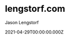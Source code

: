 ---
title: lengstorf.com
github: https://github.com/jlengstorf/lengstorf.com
demo: https://www.lengstorf.com/
license: MIT
author: Jason Lengstorf
author_link: ''
author_twitter: jlengstorf
date: 2021-04-29T00:00:00.000Z
ssg:
  - Gatsby
cms: null
css: null
category:
  - Blog
description: Source for lengstorf.com, Jason Lengstorf's personal site.
draft: true
publish_date: '2012-10-07T02:44:31Z'
update_date: '2022-08-22T00:57:20Z'
github_star: 217
github_fork: 55
---